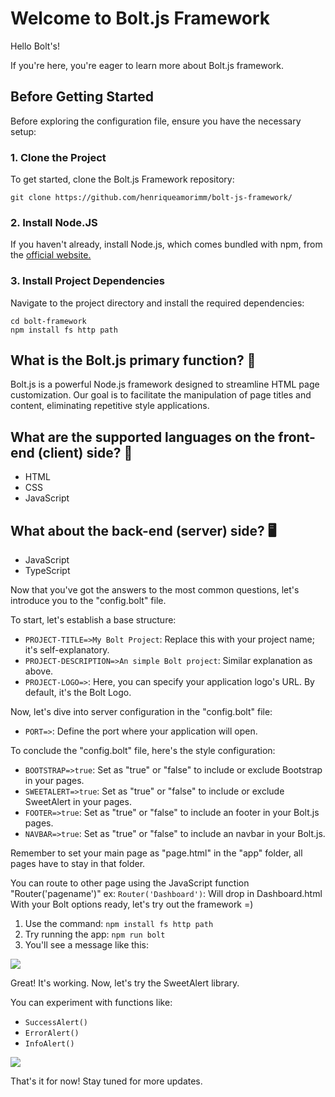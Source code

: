 # Welcome to Bolt.js Framework

Hello Bolt's!

If you're here, you're eager to learn more about Bolt.js framework.
## Before Getting Started

Before exploring the configuration file, ensure you have the necessary setup:

### 1. Clone the Project

To get started, clone the Bolt.js Framework repository:

```
git clone https://github.com/henriqueamorimm/bolt-js-framework/
```

### 2. Install Node.JS
If you haven't already, install Node.js, which comes bundled with npm, from the <a href="https://nodejs.org">official website.</a>

### 3. Install Project Dependencies
Navigate to the project directory and install the required dependencies:
```
cd bolt-framework
npm install fs http path
```
## What is the Bolt.js primary function? 🤔

Bolt.js is a powerful Node.js framework designed to streamline HTML page customization. Our goal is to facilitate the manipulation of page titles and content, eliminating repetitive style applications.

## What are the supported languages on the front-end (client) side? 🎨

- HTML
- CSS
- JavaScript

## What about the back-end (server) side? 🖥️

- JavaScript
- TypeScript

Now that you've got the answers to the most common questions, let's introduce you to the "config.bolt" file.

To start, let's establish a base structure:

- `PROJECT-TITLE=>My Bolt Project`: Replace this with your project name; it's self-explanatory.
- `PROJECT-DESCRIPTION=>An simple Bolt project`: Similar explanation as above.
- `PROJECT-LOGO=>`: Here, you can specify your application logo's URL. By default, it's the Bolt Logo.

Now, let's dive into server configuration in the "config.bolt" file:
- `PORT=>`: Define the port where your application will open.

To conclude the "config.bolt" file, here's the style configuration:

- `BOOTSTRAP=>true`: Set as "true" or "false" to include or exclude Bootstrap in your pages.
- `SWEETALERT=>true`: Set as "true" or "false" to include or exclude SweetAlert in your pages.
- `FOOTER=>true`: Set as "true" or "false" to include an footer in your Bolt.js pages.
- `NAVBAR=>true`: Set as "true" or "false" to include an navbar in your Bolt.js.

Remember to set your main page as "page.html" in the "app" folder, all pages have to stay in that folder.

You can route to other page using the JavaScript function "Router('pagename')" ex: 
`Router('Dashboard')`: Will drop in Dashboard.html
With your Bolt options ready, let's try out the framework =)

1. Use the command: `npm install fs http path`
2. Try running the app: `npm run bolt`
3. You'll see a message like this:
<img src="https://media.discordapp.net/attachments/1099520313856905367/1181437655641247784/image.png?ex=65810e8f&is=656e998f&hm=89b6f4dc6b5fbd2a3389081fe44d5de0fbac3fbb7927be1bf9eed88fa5716ae2&=&format=webp&quality=lossless">

Great! It's working. Now, let's try the SweetAlert library.

You can experiment with functions like:

- `SuccessAlert()`
- `ErrorAlert()`
- `InfoAlert()`

<img src="https://media.discordapp.net/attachments/1099520313856905367/1181437970339872778/image.png?ex=65810eda&is=656e99da&hm=6ef8f34c9f32fab9da84099ae15e2d58471bd05855527b4637d376bd62a57d9e&=&format=webp&quality=lossless&width=1172&height=676">

That's it for now! Stay tuned for more updates.


